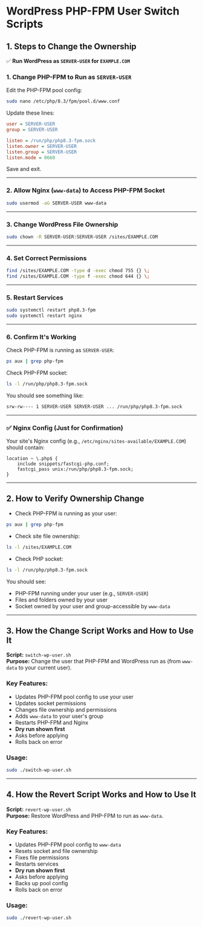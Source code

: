 # WordPress PHP-FPM User Switch Scripts

## 1. Steps to Change the Ownership

✅ **Run WordPress as `SERVER-USER` for `EXAMPLE.COM`**

### 1. Change PHP-FPM to Run as `SERVER-USER`

Edit the PHP-FPM pool config:

```bash
sudo nano /etc/php/8.3/fpm/pool.d/www.conf
```

Update these lines:

```ini
user = SERVER-USER
group = SERVER-USER

listen = /run/php/php8.3-fpm.sock
listen.owner = SERVER-USER
listen.group = SERVER-USER
listen.mode = 0660
```

Save and exit.

---

### 2. Allow Nginx (`www-data`) to Access PHP-FPM Socket

```bash
sudo usermod -aG SERVER-USER www-data
```

---

### 3. Change WordPress File Ownership

```bash
sudo chown -R SERVER-USER:SERVER-USER /sites/EXAMPLE.COM
```

---

### 4. Set Correct Permissions

```bash
find /sites/EXAMPLE.COM -type d -exec chmod 755 {} \;
find /sites/EXAMPLE.COM -type f -exec chmod 644 {} \;
```

---

### 5. Restart Services

```bash
sudo systemctl restart php8.3-fpm
sudo systemctl restart nginx
```

---

### 6. Confirm It's Working

Check PHP-FPM is running as `SERVER-USER`:

```bash
ps aux | grep php-fpm
```

Check PHP-FPM socket:

```bash
ls -l /run/php/php8.3-fpm.sock
```

You should see something like:

```bash
srw-rw---- 1 SERVER-USER SERVER-USER ... /run/php/php8.3-fpm.sock
```

---

### ✅ Nginx Config (Just for Confirmation)

Your site's Nginx config (e.g., `/etc/nginx/sites-available/EXAMPLE.COM`) should contain:

```nginx
location ~ \.php$ {
    include snippets/fastcgi-php.conf;
    fastcgi_pass unix:/run/php/php8.3-fpm.sock;
}
```

---

## 2. How to Verify Ownership Change

- Check PHP-FPM is running as your user:

```bash
ps aux | grep php-fpm
```

- Check site file ownership:

```bash
ls -l /sites/EXAMPLE.COM
```

- Check PHP socket:

```bash
ls -l /run/php/php8.3-fpm.sock
```

You should see:
- PHP-FPM running under your user (e.g., `SERVER-USER`)
- Files and folders owned by your user
- Socket owned by your user and group-accessible by `www-data`

---

## 3. How the Change Script Works and How to Use It

**Script:** `switch-wp-user.sh`  
**Purpose:** Change the user that PHP-FPM and WordPress run as (from `www-data` to your current user).

### Key Features:
- Updates PHP-FPM pool config to use your user
- Updates socket permissions
- Changes file ownership and permissions
- Adds `www-data` to your user's group
- Restarts PHP-FPM and Nginx
- **Dry run shown first**
- Asks before applying
- Rolls back on error

### Usage:
```bash
sudo ./switch-wp-user.sh
```

---

## 4. How the Revert Script Works and How to Use It

**Script:** `revert-wp-user.sh`  
**Purpose:** Restore WordPress and PHP-FPM to run as `www-data`.

### Key Features:
- Updates PHP-FPM pool config to `www-data`
- Resets socket and file ownership
- Fixes file permissions
- Restarts services
- **Dry run shown first**
- Asks before applying
- Backs up pool config
- Rolls back on error

### Usage:
```bash
sudo ./revert-wp-user.sh
```

